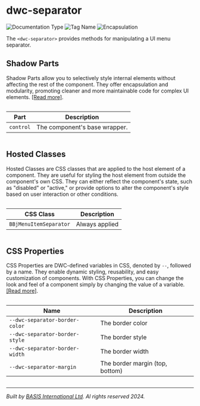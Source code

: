 # dwc-separator
![Documentation Type](https://img.shields.io/badge/Documentation-dwc-%23006aff) ![Tag Name](https://img.shields.io/badge/Component-dwc--separator-%23006aff)  ![Encapsulation](https://img.shields.io/badge/Encapsulation-shadow-%23006aff)

The `<dwc-separator>` provides methods for manipulating a UI menu separator.


## Shadow Parts


Shadow Parts allow you to selectively style internal elements without affecting the rest of the component.
They offer encapsulation and modularity, promoting cleaner and more maintainable code for complex UI elements. [[Read more]](theme-engine/css-shadow-parts).
<div style="overflow-x: auto;">

| Part        | Description                   |
| ----------- | ----------------------------- |
| ``control`` | The component's base wrapper. |


</div>

## Hosted Classes


Hosted Classes are CSS classes that are applied to the host element of a component. They are useful for styling the host element from outside the component's own CSS.
They can either reflect the component's state, such as "disabled" or "active," or provide options to alter the component's style based on user interaction or other conditions.
<div style="overflow-x: auto;">

| CSS Class                | Description    |
| ------------------------ | -------------- |
| ``BBjMenuItemSeparator`` | Always applied |


</div>

## CSS Properties


CSS Properties are DWC-defined variables in CSS, denoted by `--`, followed by a name.
They enable dynamic styling, reusability, and easy customization of components.
With CSS Properties, you can change the look and feel of a component simply by changing the value of a variable.
[[Read more]](theme-engine/css-variables).
<div style="overflow-x: auto;">

| Name                             | Description                     |
| -------------------------------- | ------------------------------- |
| ``--dwc-separator-border-color`` | The border color                |
| ``--dwc-separator-border-style`` | The border style                |
| ``--dwc-separator-border-width`` | The border width                |
| ``--dwc-separator-margin``       | The border margin (top, bottom) |


</div>

----------------------------------------------
*Built by [BASIS International Ltd](https://www.basis.cloud/). Al rights reserved 2024.*

